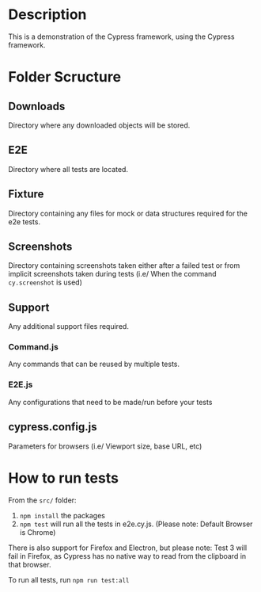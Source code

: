 # Description
This is a demonstration of the Cypress framework, using the Cypress framework.

# Folder Scructure

## Downloads

Directory where any downloaded objects will be stored.

## E2E

Directory where all tests are located.

## Fixture

Directory containing any files for mock or data structures required for the e2e tests.

## Screenshots

Directory containing screenshots taken either after a failed test or from implicit screenshots taken during tests (i.e/ When the command `cy.screenshot` is used)

## Support

Any additional support files required.

### Command.js

Any commands that can be reused by multiple tests.

### E2E.js

Any configurations that need to be made/run before your tests

## cypress.config.js

Parameters for browsers (i.e/ Viewport size, base URL, etc)

# How to run tests

From the `src/` folder:

1. `npm install` the packages
2. `npm test` will run all the tests in e2e.cy.js. (Please note: Default Browser is Chrome)

There is also support for Firefox and Electron, but please note: Test 3 will fail in Firefox, as Cypress has no native way to read from the clipboard in that browser.

To run all tests, run `npm run test:all`